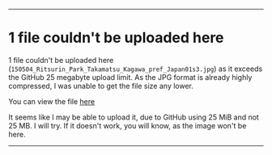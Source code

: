 
***

# 1 file couldn't be uploaded here

1 file couldn't be uploaded here (`150504_Ritsurin_Park_Takamatsu_Kagawa_pref_Japan01s3.jpg`) as it exceeds the GitHub 25 megabyte upload limit. As the JPG format is already highly compressed, I was unable to get the file size any lower.

You can view the file [here](https://commons.wikimedia.org/wiki/File:150504_Ritsurin_Park_Takamatsu_Kagawa_pref_Japan01s3.jpg)

It seems like I may be able to upload it, due to GitHub using 25 MiB and not 25 MB. I will try. If it doesn't work, you will know, as the image won't be here.

***
